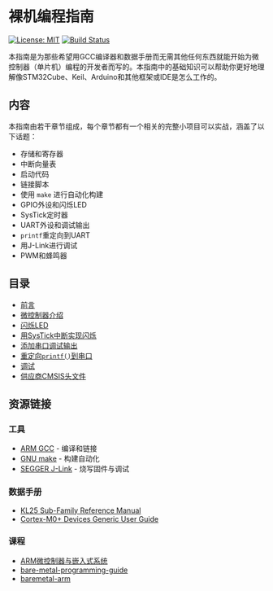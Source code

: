 # 裸机编程指南

[![License: MIT](https://img.shields.io/badge/license-MIT-blue)](https://opensource.org/licenses/MIT)
[![Build Status]( https://github.com/cpq/bare-metal-programming-guide/workflows/build/badge.svg)](https://github.com/cpq/bare-metal-programming-guide/actions)

本指南是为那些希望用GCC编译器和数据手册而无需其他任何东西就能开始为微控制器（单片机）编程的开发者而写的。本指南中的基础知识可以帮助你更好地理解像STM32Cube、Keil、Arduino和其他框架或IDE是怎么工作的。

## 内容
本指南由若干章节组成，每个章节都有一个相关的完整小项目可以实战，涵盖了以下话题：

- 存储和寄存器
- 中断向量表
- 启动代码
- 链接脚本
- 使用 `make` 进行自动化构建
- GPIO外设和闪烁LED
- SysTick定时器
- UART外设和调试输出
- `printf`重定向到UART
- 用J-Link进行调试
- PWM和蜂鸣器

## 目录
* [前言](doc/chap0.md)
* [微控制器介绍](doc/chap1.md)
* [闪烁LED](doc/chap2.md)
* [用SysTick中断实现闪烁](doc/chap3.md)
* [添加串口调试输出](doc/chap4.md)
* [重定向`printf()`到串口](doc/chap5.md)
* [调试](doc/chap6.md)
* [供应商CMSIS头文件](doc/chap7.md)

## 资源链接
### 工具
- [ARM GCC](https://developer.arm.com/downloads/-/gnu-rm) - 编译和链接
- [GNU make](http://www.gnu.org/software/make/) - 构建自动化
- [SEGGER J-Link](https://www.segger.com/downloads/jlink/) - 烧写固件与调试

### 数据手册
- [KL25 Sub-Family Reference Manual](https://gab.wallawalla.edu/~larry.aamodt/cptr480/nxp/KL25P80M48SF0RM.pdf)
- [Cortex-M0+ Devices Generic User Guide](https://developer.arm.com/documentation/dui0662/b/)

### 课程
- [ARM微控制器与嵌入式系统](https://www.xuetangx.com/course/THU08091000246/14768615?channel=i.area.manual_search)
- [bare-metal-programming-guide](https://github.com/cpq/bare-metal-programming-guide)
- [baremetal-arm](https://github.com/umanovskis/baremetal-arm)

